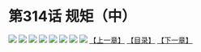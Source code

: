 # 第314话 规矩（中）
![](https://mhpic.xiaomingtaiji.net/comic/D/斗破苍穹拆分版/314话/1.jpg-zymk.middle.webp)
![](https://mhpic.xiaomingtaiji.net/comic/D/斗破苍穹拆分版/314话/2.jpg-zymk.middle.webp)
![](https://mhpic.xiaomingtaiji.net/comic/D/斗破苍穹拆分版/314话/3.jpg-zymk.middle.webp)
![](https://mhpic.xiaomingtaiji.net/comic/D/斗破苍穹拆分版/314话/4.jpg-zymk.middle.webp)
![](https://mhpic.xiaomingtaiji.net/comic/D/斗破苍穹拆分版/314话/5.jpg-zymk.middle.webp)
![](https://mhpic.xiaomingtaiji.net/comic/D/斗破苍穹拆分版/314话/6.jpg-zymk.middle.webp)
![](https://mhpic.xiaomingtaiji.net/comic/D/斗破苍穹拆分版/314话/7.jpg-zymk.middle.webp)
![](https://mhpic.xiaomingtaiji.net/comic/D/斗破苍穹拆分版/314话/8.jpg-zymk.middle.webp)
[【上一章】](./313.md)
[【目录】](./README.md)
[【下一章】](./315.md)

